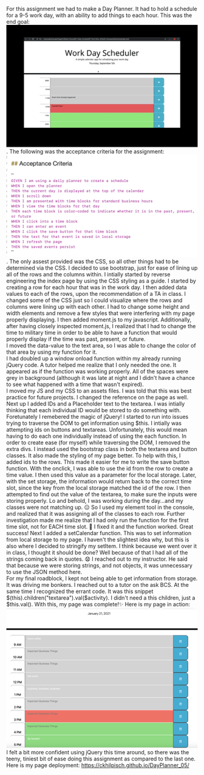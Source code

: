 For this assignment we had to make a Day Planner.   It had to hold a schedule for a 9-5 work day, with an ability to add things to each hour.  This was the end goal: ![](assets/Goal5.png).
The following was the acceptance criteria for the assignment:
![](assets/Goal5.1.png).
The only assest provided was the CSS, so all other things had to be determined via the CSS.
I decided to use bootstrap, just for ease of lining up all of the rows and the columns within.
I intially started by reverse engineering the index page by using the CSS styling as a guide.  I started by creating a row for each hour that was in the work day.  I then added data values to each of the rows, upon the recommendation of a TA in class.  I changed some of the CSS  just so I could visualize where the rows and columns were lining up with each other.  I had to change some height and width elements and remove a few styles that were interfering with my page properly displaying.  I then added moment.js to my javascript.  Additionally, after having closely inspected moment.js, I realized that I had to change the time to military time in order to be able to have a function that would properly display if the time was past, present, or future.  
I moved the data-value to the text area, so I was able to change the color of that area by using my function for it.  
I had doubled up a window onload function within my already running jQuery code.   A tutor helped me realize that I only needed the one.   It appeared as if the function was working properly.  All of the spaces were grey in background (although it was late at night and I didn't have a chance to see what happened with a time that wasn't expired).  
I moved my JS and my CSS to an assets files.  I was told that this was best practice for future projects.  I changed the reference on the page as well.
Next up I added IDs and a Placeholder text to the textarea.  I was intially thinking that each individual ID would be stored to do something with.  Foretunately I remebered the magic of jQuery!
I started to run into issues trying to traverse the DOM to get information using $this.  I intially was attempting ids on buttons and textareas.  Unfortunately, this would mean having to do each one individually instead of using the each function.   In order to create ease (for myself) while traversing the DOM, I removed the extra divs.  I instead used the bootstrap class in both the textarea and button classes.  It also made the styling of my page better.  To help with this, I added ids to the rows.   This made it easier for me to write the save button function.   With the onclick, I was able to use the id from the row to create a time value.  I then used this value as a parameter for the local storage.  Later, with the set storage, the information would return back to the correct time slot, since the key from the local storage matched the id of the row.
I then attempted to find out the value of the textarea, to make sure the inputs were storing properly.
Lo and behold, I was working during the day...and my classes were not matching up.  :expressionless:  So I used my element tool in the console, and realized that it was assigning all of the classes to each row.   Further investigation made me realize that I had only run the function for the first time slot, not for EACH time slot.  :grimacing:  I fixed it and the function worked.  Great success!
Next I added a setCalendar function.   This was to set information from local storage to my page.  I haven't the slightest idea why, but this is also where I decided to stringify my setItem.  I think because we went over it in class, I thought it should be done?  Well because of that I had all of the strings coming back in quotes.  :anguished:  I reached out to my instructor.  He said that because we were storing strings, and not objects, it was unnecessary to use the JSON method here.  
For my final roadblock, I kept not being able to get information from storage.  It was driving me bonkers.  I reached out to a tutor on the ask BCS.  At the same time I recognized the errant code.  It was this snippet $(this).children("textarea").val($activity).  I didn't need a this children, just a $this.val().   With this, my page was complete!:sparkles:
Here is my page in action:![](assets/Mine5.png)
I felt a bit more confident using jQuery this time around, so there was the teeny, tiniest bit of ease doing this assignment as compared to the last one.
Here is my page deployment:
https://ckhilpisch.github.io/DayPlanner_05/